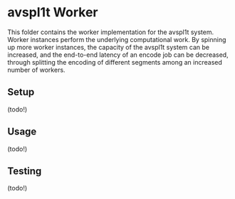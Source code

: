 # avspl1t Worker

This folder contains the worker implementation for the avspl1t system. Worker instances perform the underlying computational work. By spinning up more worker instances, the capacity of the avspl1t system can be increased, and the end-to-end latency of an encode job can be decreased, through splitting the encoding of different segments among an increased number of workers.

## Setup

(todo!)

## Usage

(todo!)

## Testing

(todo!)
